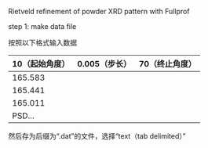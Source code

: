 Rietveld refinement of powder XRD pattern with Fullprof

step 1: make data file

按照以下格式输入数据

| 10（起始角度） | 0.005（步长） | 70（终止角度） |
| -------------- | ------------- | -------------- |
| 165.583        |               |                |
| 165.441        |               |                |
| 165.011        |               |                |
| PSD...         |               |                |

然后存为后缀为“.dat”的文件，选择“text（tab delimited）”